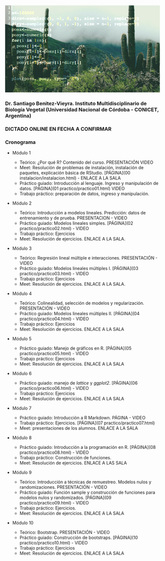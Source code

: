 ![fig1](/images/cactus.png)


### Dr. Santiago Benitez-Vieyra. Instituto Multidisciplinario de Biología Vegetal (Universidad Nacional de Córdoba - CONICET, Argentina)

### DICTADO ONLINE EN FECHA A CONFIRMAR 

### Cronograma   

* Módulo 1   
  + Teórico: ¿Por qué R? Contenido del curso. PRESENTACIÓN VIDEO
  + Meet: Resolución de problemas de instalación, instalación de paquetes, explicación básica de RStudio. [PÁGINA](00 instalacion/instalacion.html) - ENLACE A LA SALA   
  + Práctico guiado: Introducción al lenguaje. Ingreso y manipulación de datos. [PÁGINA](01 practico/practico01.html) VIDEO   
  + Trabajo práctico: preparación de datos, ingreso y manipulación. 
  
* Módulo 2   
  + Teórico: Introducción a modelos lineales. Predicción: datos de entrenamiento y de prueba. PRESENTACION - VIDEO   
  + Práctico guiado: Modelos lineales simples. [PÁGINA](02 practico/practico02.html)  - VIDEO   
  + Trabajo práctico: Ejercicios   
  + Meet: Resolución de ejercicios. ENLACE A LA SALA.

* Módulo 3
  + Teórico: Regresión lineal múltiple e interacciones. PRESENTACIÓN - VIDEO   
  + Práctico guiado: Modelos lineales múltiples I. [PÁGINA](03 practico/practico03.html) - VIDEO   
  + Trabajo práctico: Ejercicios   
  + Meet: Resolución de ejercicios. ENLACE A LA SALA.

* Módulo 4
  + Teórico: Colinealidad, selección de modelos y regularización. PRESENTACIÓN - VIDEO   
  + Práctico guiado: Modelos lineales múltiples II. [PÁGINA](04 practico/practico04.html) - VIDEO   
  + Trabajo práctico: Ejercicios  
  + Meet: Resolución de ejercicios. ENLACE A LA SALA   

* Módulo 5
  + Práctico guiado: Manejo de gráficos en R. [PÁGINA](05 practico/practico05.html) - VIDEO   
  + Trabajo práctico: Ejercicios   
  + Meet: Resolución de ejercicios. ENLACE A LA SALA   

* Módulo 6   
  + Práctico guiado: manejo de *lattice* y *ggplot2*. [PÁGINA](06 practico/practico06.html) - VIDEO    
  + Trabajo práctico: Ejercicios    
  + Meet: Resolución de ejercicios. ENLACE A LA SALA

* Módulo 7   
  + Práctico guiado: Introducción a R Markdown. PÁGINA - VIDEO   
  + Trabajo práctico: Ejercicios. [PÁGINA](07 practico/practico07.html)   
  + Meet: presentaciones de los alumnos. ENLACE A LA SALA
  
* Módulo 8   
  + Práctico guiado: Introducción a la programación en R. [PÁGINA](08 practico/practico08.html) - VIDEO   
  + Trabajo práctico: Construcción de funciones.   
  + Meet: Resolución de ejercicios. ENLACE A LAS SALA

* Módulo 9   
  + Teórico: Introducción a técnicas de remuestreo. Modelos nulos y randomizaciones. PRESENTACIÓN - VIDEO   
  + Práctico guiado: Función sample y construcción de funciones para modelos nulos y randomizados. [PÁGINA](09 practico/practico09.html) - VIDEO   
  + Trabajo práctico: Ejercicios.   
  + Meet: Resolución de ejercicios. ENLACE A LA SALA

* Módulo 10   
  + Teórico: Bootstrap. PRESENTACIÓN - VIDEO   
  + Práctico guiado: Construcción de bootstraps. [PÁGINA](10 practico/practico10.html) - VIDEO   
  + Trabajo práctico: Ejercicios   
  + Meet: Resolución de ejercicios. ENLACE A LA SALA

 